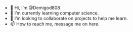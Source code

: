 - 👋 Hi, I’m @Demigod808
- 🌱 I’m currently learning computer science.
- 💞️ I’m looking to collaborate on projects to help me learn.
- 📫 How to reach me, message me on here.

<!---
Demigod808/Demigod808 is a ✨ special ✨ repository because its `README.md` (this file) appears on your GitHub profile.
You can click the Preview link to take a look at your changes.
--->

